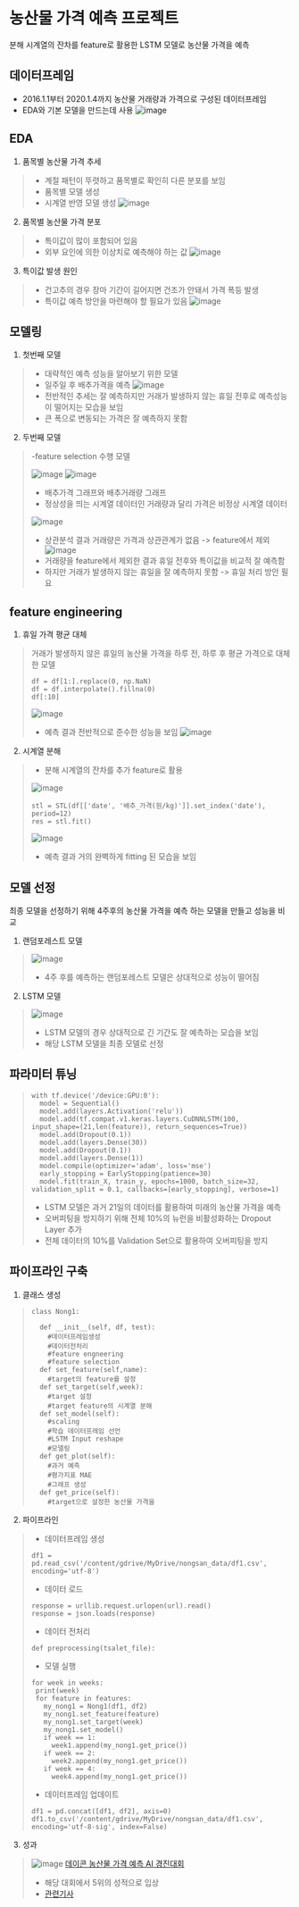 # 농산물 가격 예측 프로젝트
 분해 시계열의 잔차를 feature로 활용한 LSTM 모델로 농산물 가격을 예측

## 데이터프레임
 - 2016.1.1부터 2020.1.4까지 농산물 거래량과 가격으로 구성된 데이터프레임
 - EDA와 기본 모델을 만드는데 사용
![image](https://github.com/worldpapa/Nongsan/blob/main/pic/%EB%8D%B0%EC%9D%B4%ED%84%B0%ED%94%84%EB%A0%88%EC%9E%84.png)

## EDA
 1. 품목별 농산물 가격 추세
 > - 계절 패턴이 뚜렷하고 품목별로 확인히 다른 분포를 보임
 > - 품목별 모델 생성
 > - 시계열 반영 모델 생성
 > ![image](https://github.com/worldpapa/Nongsan/blob/main/pic/2.png)
 2. 품목별 농산물 가격 분포
 > - 특이값이 많이 포함되어 있음
 > - 외부 요인에 의한 이상치로 예측해야 하는 값
 > ![image](https://github.com/worldpapa/Nongsan/blob/main/pic/3.png)
 3. 특이값 발생 원인
 > - 건고추의 경우 장마 기간이 길어지면 건조가 안돼서 가격 폭등 발생
 > - 특이값 예측 방안을 마련해야 할 필요가 있음
 > ![image](https://github.com/worldpapa/Nongsan/blob/main/pic/4.png)
 
## 모델링
 1. 첫번째 모델
 > - 대략적인 예측 성능을 알아보기 위한 모델
 > - 일주일 후 배추가격을 예측
 > ![image](https://github.com/worldpapa/Nongsan/blob/main/pic/5.png)
 > - 전반적인 추세는 잘 예측하지만 거래가 발생하지 않는 휴일 전후로 예측성능이 떨어지는 모습을 보임
 > - 큰 폭으로 변동되는 가격은 잘 예측하지 못함
 2. 두번째 모델
 > -feature selection 수행 모델
 > 
 > ![image](https://github.com/worldpapa/Nongsan/blob/main/pic/6.png) ![image](https://github.com/worldpapa/Nongsan/blob/main/pic/7.png)
 > - 배추가격 그래프와 배추거래량 그래프
 > - 정상성을 띄는 시계열 데이터인 거래량과 달리 가격은 비정상 시계열 데이터
 > 
 > ![image](https://github.com/worldpapa/Nongsan/blob/main/pic/8.png)
 > - 상관분석 결과 거래량은 가격과 상관관계가 없음 -> feature에서 제외
 > ![image](https://github.com/worldpapa/Nongsan/blob/main/pic/9.png)
 > - 거래량을 feature에서 제외한 결과 휴일 전후와 특이값을 비교적 잘 예측함
 > - 하지만 거래가 발생하지 않는 휴일을 잘 예측하지 못함 -> 휴일 처리 방안 필요

## feature engineering
 1. 휴일 가격 평균 대체
 > 거래가 발생하지 않은 휴일의 농산물 가격을 하루 전, 하루 후 평균 가격으로 대체한 모델
 > ```
 > df = df[1:].replace(0, np.NaN)
 > df = df.interpolate().fillna(0)
 > df[:10]
 > ```
 > ![image](https://github.com/worldpapa/Nongsan/blob/main/pic/KakaoTalk_20211207_134249946.png)
 > - 예측 결과 전반적으로 준수한 성능을 보임
 > ![image](https://github.com/worldpapa/Nongsan/blob/main/pic/10.png) 
 2. 시계열 분해
 > - 분해 시계열의 잔차를 추가 feature로 활용
 > 
 > ![image](https://github.com/worldpapa/Nongsan/blob/main/pic/11.png)
 > ```
 > stl = STL(df[['date', '배추_가격(원/kg)']].set_index('date'), period=12)
 > res = stl.fit()
 > ```
 > ![image](https://github.com/worldpapa/Nongsan/blob/main/pic/12.png)
 > - 예측 결과 거의 완벽하게 fitting 된 모습을 보임

## 모델 선정
최종 모델을 선정하기 위해 4주후의 농산물 가격을 예측 하는 모델을 만들고 성능을 비교
 1. 랜덤포레스트 모델
 > ![image](https://github.com/worldpapa/Nongsan/blob/main/pic/13.png)
 > - 4주 후를 예측하는 랜덤포레스트 모델은 상대적으로 성능이 떨어짐
 2. LSTM 모델
 > ![image](https://github.com/worldpapa/Nongsan/blob/main/pic/14.png)
 > - LSTM 모델의 경우 상대적으로 긴 기간도 잘 예측하는 모습을 보임
 > - 해당 LSTM 모델을 최종 모델로 선정

## 파라미터 튜닝
> ```
> with tf.device('/device:GPU:0'):
>   model = Sequential()
>   model.add(layers.Activation('relu'))
>   model.add(tf.compat.v1.keras.layers.CuDNNLSTM(100, input_shape=(21,len(feature)), return_sequences=True))
>   model.add(Dropout(0.1))
>   model.add(layers.Dense(30))
>   model.add(Dropout(0.1))
>   model.add(layers.Dense(1))
>   model.compile(optimizer='adam', loss='mse')
>   early_stopping = EarlyStopping(patience=30)
>   model.fit(train_X, train_y, epochs=1000, batch_size=32, validation_split = 0.1, callbacks=[early_stopping], verbose=1)
> ```
> - LSTM 모델은 과거 21일의 데이터를 활용하여 미래의 농산물 가격을 예측
> - 오버피팅을 방지하기 위해 전체 10%의 뉴런을 비활성화하는 Dropout Layer 추가
> - 전체 데이터의 10%를 Validation Set으로 활용하여 오버피팅을 방지

## 파이프라인 구축
 1. 클래스 생성
> ```
> class Nong1:
> 
>   def __init__(self, df, test):
>     #데이터프레임생성
>     #데이터전처리
>     #feature engneering
>     #feature selection
>   def set_feature(self,name):
>     #target의 feature를 설정
>   def set_target(self,week):
>     #target 설정
>     #target feature의 시계열 분해
>   def set_model(self):
>     #scaling
>     #학습 데이터프레임 선언
>     #LSTM Input reshape
>     #모델링
>   def get_plot(self):  
>     #과거 예측
>     #평가지표 MAE
>     #그래프 생성
>   def get_price(self):
>     #target으로 설정한 농산물 가격을 
> ```
 2. 파이프라인
> - 데이터프레임 생성
> ```
> df1 = pd.read_csv('/content/gdrive/MyDrive/nongsan_data/df1.csv', encoding='utf-8')
> ```
> - 데이터 로드
> ```
> response = urllib.request.urlopen(url).read()
> response = json.loads(response)
> ```
> - 데이터 전처리
> ```
> def preprocessing(tsalet_file):
> ```
> - 모델 실행
> ```
> for week in weeks:
>  print(week)
>  for feature in features:
>    my_nong1 = Nong1(df1, df2)
>    my_nong1.set_feature(feature)
>    my_nong1.set_target(week)
>    my_nong1.set_model()
>    if week == 1:
>      week1.append(my_nong1.get_price())
>    if week == 2:
>      week2.append(my_nong1.get_price())
>    if week == 4:
>      week4.append(my_nong1.get_price())
> ```
> - 데이터프레임 업데이트
> ```
> df1 = pd.concat([df1, df2], axis=0)
> df1.to_csv('/content/gdrive/MyDrive/nongsan_data/df1.csv', encoding='utf-8-sig', index=False)
> ```
3. 성과
> ![image](https://github.com/worldpapa/Nongsan/blob/main/pic/123123.png)
> [데이콘 농산물 가격 예측 AI 경진대회](https://github.com/worldpapa/Nongsan/blob/main/pic/description)
> - 해당 대회에서 5위의 성적으로 입상
> - [관련기사](https://www.donga.com/news/article/all/20211209/110712597/1)
